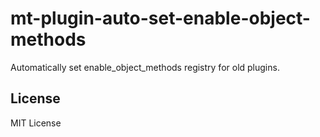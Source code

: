 # mt-plugin-auto-set-enable-object-methods
Automatically set enable_object_methods registry for old plugins.

## License
MIT License
